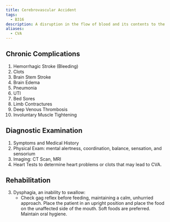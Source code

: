```yaml
---
title: Cerebrovascular Accident
tags:
  - B316
description: A disruption in the flow of blood and its contents to the brain through various means.
aliases:
  - CVA
---
```

## Chronic Complications
1. Hemorrhagic Stroke (Bleeding)
2. Clots
3. Brain Stem Stroke
4. Brain Edema
5. Pneumonia
6. UTI
7. Bed Sores
8. Limb Contractures
9. Deep Venous Thrombosis
10. Involuntary Muscle Tightening
## Diagnostic Examination
1. Symptoms and Medical History
2. Physical Exam: mental alertness, coordination, balance, sensation, and sensorium
3. Imaging: CT Scan, MRI
4. Heart Tests to determine heart problems or clots that may lead to CVA.
## Rehabilitation
3. Dysphagia, an inability to swallow:
	- Check gag reflex before feeding, maintaining a calm, unhurried approach. Place the patient in an upright position and place the food on the unaffected side of the mouth. Soft foods are preferred. Maintain oral hygiene.